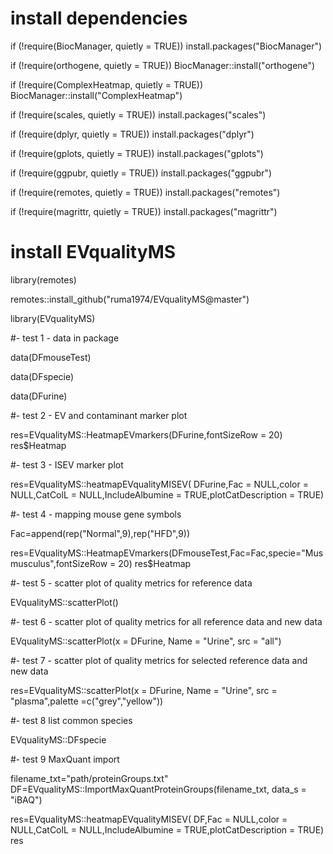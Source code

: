 # install dependencies
if (!require(BiocManager, quietly = TRUE)) install.packages("BiocManager")

if (!require(orthogene, quietly = TRUE)) BiocManager::install("orthogene")

if (!require(ComplexHeatmap, quietly = TRUE)) BiocManager::install("ComplexHeatmap")

if (!require(scales, quietly = TRUE)) install.packages("scales")

if (!require(dplyr, quietly = TRUE)) install.packages("dplyr")

if (!require(gplots, quietly = TRUE)) install.packages("gplots")

if (!require(ggpubr, quietly = TRUE)) install.packages("ggpubr")

if (!require(remotes, quietly = TRUE)) install.packages("remotes")

if (!require(magrittr, quietly = TRUE)) install.packages("magrittr")

# install EVqualityMS

library(remotes)

remotes::install_github("ruma1974/EVqualityMS@master")

library(EVqualityMS)

#- test 1 - data in package

data(DFmouseTest)

data(DFspecie)

data(DFurine)

#- test 2 - EV and contaminant marker plot

res=EVqualityMS::HeatmapEVmarkers(DFurine,fontSizeRow = 20)
res$Heatmap

#- test 3 - ISEV marker plot

res=EVqualityMS::heatmapEVqualityMISEV( DFurine,Fac = NULL,color = NULL,CatColL = NULL,IncludeAlbumine = TRUE,plotCatDescription = TRUE)

#- test 4 - mapping mouse gene symbols

Fac=append(rep("Normal",9),rep("HFD",9))

res=EVqualityMS::HeatmapEVmarkers(DFmouseTest,Fac=Fac,specie="Mus musculus",fontSizeRow = 20)
res$Heatmap

#- test 5 - scatter plot of quality metrics for reference data

EVqualityMS::scatterPlot()

#- test 6 - scatter plot of quality metrics for all reference data and new data

EVqualityMS::scatterPlot(x = DFurine, Name = "Urine", src = "all")

#- test 7 - scatter plot of quality metrics for selected reference data and new data

res=EVqualityMS::scatterPlot(x = DFurine, Name = "Urine", src = "plasma",palette =c("grey","yellow"))

#- test 8 list common species

EVqualityMS::DFspecie

#- test 9 MaxQuant import

filename_txt="path/proteinGroups.txt"
DF=EVqualityMS::ImportMaxQuantProteinGroups(filename_txt, data_s = "iBAQ")

res=EVqualityMS::heatmapEVqualityMISEV( DF,Fac = NULL,color = NULL,CatColL = NULL,IncludeAlbumine = TRUE,plotCatDescription = TRUE)
res
